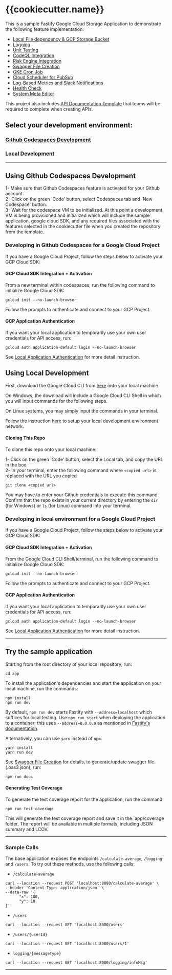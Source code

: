 # {{cookiecutter.name}}

This is a sample Fastify Google Cloud Storage Application to demonstrate the following feature implementation:
- [Local File dependency & GCP Storage Bucket](docs/localFile-dependency.md)
- [Logging](docs/logging-nodejs.md)
- [Unit Testing](docs/unit-tests-nodejs.md)
- [CodeQL Integration](docs/codeql.md)
- [Risk Engine Integration](docs/risk-engine.md)
- [Swagger File Creation](docs/swagger-creation.md)
- [GKE Cron Job](docs/gke-cron-job.md)  
- [Cloud Scheduler for PubSub](docs/cloud-scheduler.md)
- [Log-Based Metrics and Slack Notifications](docs/log-metrics.md)
- [Health Check](docs/healthcheck.md)
- [System Meta Editor](.systemDiagram/sme-json.md)

This project also includes [API Documentation Template](API-Documentation_v1.0.md) that teams will be required to complete when creating APIs.

## Select your development environment:

### [Github Codespaces Development](#using-github-codespaces-development)
### [Local Development](#using-local-development)

___
## **Using Github Codespaces Development**

1- Make sure that Github Codespaces feature is activated for your Github account.  
2- Click on the green 'Code' button, select Codespaces tab and 'New Codespace' button.  
3- Wait for the codespace VM to be initialized. At this point a development VM is being provisioned and initialized which will include the sample application, google cloud SDK, and any required files associated with the features selected in the cookiecutter file when you created the repository from the template.

### Developing in Github Codespaces for a Google Cloud Project
If you have a Google Cloud Project, follow the steps below to activate your GCP Cloud SDK:

#### **GCP Cloud SDK Integration + Activation**
From a new terminal within codespaces, run the following command to initialize Google Cloud SDK:

    gcloud init --no-launch-browser

Follow the prompts to authenticate and connect to your GCP Project.

#### **GCP Application Authentication**
If you want your local application to temporarily use your own user credentials for API access, run:

    gcloud auth application-default login --no-launch-browser

See [Local Application Authentication](https://cloud.google.com/sdk/gcloud/reference/auth/application-default/login) for more detail instruction.

## **Using Local Development**
First, download the Google Cloud CLI from [here](https://cloud.google.com/sdk/docs/install) onto your local machine.

On Windows, the download will include a Google Cloud CLI Shell in which you will input commands for the following steps.

On Linux systems, you may simply input the commands in your terminal.

Follow the instruction [here](https://simplify.telus.com/docs/developer-docs/docs/guides/setting-up-your-local-development-environment-2Lo7y4qy7DezIYk1ltfykF.md) to setup your local development environment network.

#### **Cloning This Repo**
To clone this repo onto your local machine:

1- Click on the green 'Code' button, select the Local tab, and copy the URL in the box.   
2- In your terminal, enter the following command where `<copied url>` is replaced with the URL you copied

    git clone <copied url>

You may have to enter your Github credentials to execute this command. Confirm that the repo exists in your current
directory by entering the `dir` (for Windows) or `ls` (for Linux) command into your terminal.


### Developing in local environment for a Google Cloud Project
If you have a Google Cloud Project, follow the steps below to activate your GCP Cloud SDK:

#### **GCP Cloud SDK Integration + Activation**
From the Google Cloud CLI Shell/terminal, run the following command to initialize Google Cloud SDK:

    gcloud init --no-launch-browser

Follow the prompts to authenticate and connect to your GCP Project.

#### **GCP Application Authentication**
If you want your local application to temporarily use your own user credentials for API access, run:

    gcloud auth application-default login --no-launch-browser

See [Local Application Authentication](https://cloud.google.com/sdk/gcloud/reference/auth/application-default/login) for more detail instruction.
___

## **Try the sample application**

Starting from the root directory of your local repository, run:
```
cd app
```

To install the application's dependencies and start the application on your local machine, run the commands:
```
npm install
npm run dev
```
By default, `npm run dev` starts Fastify with `--address=localhost` which suffices for local testing. Use `npm run start` when deploying the application to a container; this uses
`--address=0.0.0.0` as mentioned in [Fastify's documentation](https://fastify.dev/docs/latest/Reference/Server#server-methods).

Alternatively, you can use `yarn` instead of `npm`:
```
yarn install
yarn run dev
```

See [Swagger File Creation](docs/swagger-creation.md) for details, to generate/update swagger file (.oas3.json), run:

    npm run docs
      

#### **Generating Test Coverage**

To generate the test coverage report for the application, run the command:
```
npm run test-coverage
```

This will generate the test coverage report and save it in the `app/coverage folder. The report will be available in multiple formats, including JSON summary and LCOV.

___

### Sample Calls

The base application exposes the endpoints `/calculate-average`, `/logging` and  `/users`. To try out these methods, use the following calls:

- `/calculate-average`
```
curl --location --request POST 'localhost:8080/calculate-average' \
--header 'Content-Type: application/json' \
--data-raw '{
      "x": 100,
      "y": 10
}'
```
- `/users`
```
curl --location --request GET 'localhost:8080/users' 
```

- `/users/{userId}`
```
curl --location --request GET 'localhost:8080/users/1' 
```

- `logging/{messageType}`
```
curl --location --request GET 'localhost:8080/logging/infoMsg' 
```
    
___
